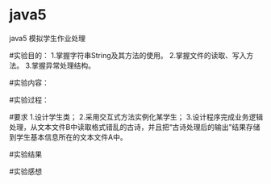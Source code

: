# java5
java5 模拟学生作业处理

#实验目的：
1.掌握字符串String及其方法的使用。
2.掌握文件的读取、写入方法。
3.掌握异常处理结构。

#实验内容：

#实验过程：

#要求
1.设计学生类；
2.采用交互式方法实例化某学生；
3.设计程序完成业务逻辑处理，从文本文件B中读取格式错乱的古诗，并且把“古诗处理后的输出”结果存储到学生基本信息所在的文本文件A中。


#实验结果

#实验感想 

